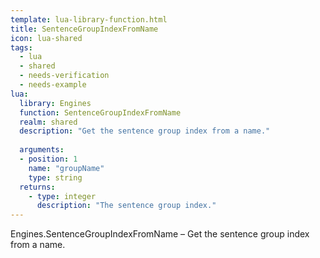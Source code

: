 ```yaml
---
template: lua-library-function.html
title: SentenceGroupIndexFromName
icon: lua-shared
tags:
  - lua
  - shared
  - needs-verification
  - needs-example
lua:
  library: Engines
  function: SentenceGroupIndexFromName
  realm: shared
  description: "Get the sentence group index from a name."
  
  arguments:
  - position: 1
    name: "groupName"
    type: string
  returns:
    - type: integer
      description: "The sentence group index."
---
```


<div class="lua__search__keywords">
Engines.SentenceGroupIndexFromName &#x2013; Get the sentence group index from a name.
</div>
